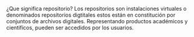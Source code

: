 ¿Que significa repositorio? 
Los repositorios son instalaciones virtuales o denominados repositorios digtitales  estos están  en constitución  por conjuntos de archivos digitales. Representando productos académicos y cientifícos, pueden ser accedidos por los  usuarios.

